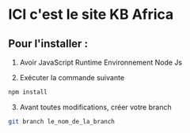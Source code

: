 # ICI c'est le site KB Africa

## Pour l'installer :

1. Avoir JavaScript Runtime Environnement Node Js

2. Exécuter la commande suivante
```bash 
npm install 
```
3. Avant toutes modifications, créer votre branch
```bash
git branch le_nom_de_la_branch
```